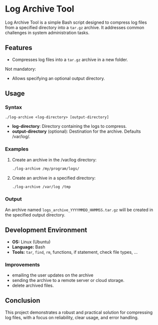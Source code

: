 # Log Archive Tool

Log Archive Tool is a simple Bash script designed to compress log files from a specified directory into a `tar.gz` archive. It addresses common challenges in system administration tasks.

## Features
- Compresses log files into a `tar.gz` archive in a new folder.

Not mandatory:
- Allows specifying an optional output directory.

## Usage
### Syntax
```
./log-archive <log-directory> [output-directory]
```
- **log-directory**: Directory containing the logs to compress.
- **output-directory** (optional): Destination for the archive. Defaults /var/log/.

### Examples
1. Create an archive in the /var/log directory:
   ```bash
   ./log-archive /my/program/logs/
   ```
2. Create an archive in a specified directory:
   ```bash
   ./log-archive /var/log /tmp
   ```

### Output
An archive named `logs_archive_YYYYMMDD_HHMMSS.tar.gz` will be created in the specified output directory.

## Development Environment
- **OS:** Linux (Ubuntu)
- **Language:** Bash
- **Tools:** `tar`, `find`, `rm`, functions, if statement, check file types, ...

### Improvements
- emailing the user updates on the archive
- sending the archive to a remote server or cloud storage.
- delete archived files.

## Conclusion
This project demonstrates a robust and practical solution for compressing log files, with a focus on reliability, clear usage, and error handling.